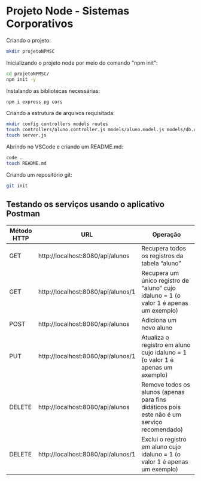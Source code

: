 # Projeto Node - Sistemas Corporativos
Criando o projeto:
```sh
mkdir projetoNPMSC
```

Inicializando o projeto node por meio do comando "npm init":
```sh
cd projetoNPMSC/
npm init -y
```

Instalando as bibliotecas necessárias:
```sh
npm i express pg cors
```

Criando a estrutura de arquivos requisitada:
```sh
mkdir config controllers models routes
touch controllers/aluno.controller.js models/aluno.model.js models/db.config.js models/db.js routes/aluno.routes.js
touch server.js
```

Abrindo no VSCode e criando um README.md:
```sh
code .
touch README.md
```

Criando um repositório git:
```sh
git init
```

## Testando os serviços usando o aplicativo Postman
| **Método HTTP** | **URL**                            | **Operação**                                                                               |
|-----------------|------------------------------------|--------------------------------------------------------------------------------------------|
| GET             | http://localhost:8080/api/alunos   | Recupera todos os registros da tabela “aluno”                                              |
| GET             | http://localhost:8080/api/alunos/1 | Recupera um único registro de “aluno” cujo idaluno = 1 (o valor 1 é apenas um exemplo)     |
| POST            | http://localhost:8080/api/alunos   | Adiciona um novo aluno                                                                     |
| PUT             | http://localhost:8080/api/alunos/1 | Atualiza o registro em aluno cujo idaluno = 1 (o valor 1 é apenas um exemplo)              |
| DELETE          | http://localhost:8080/api/alunos   | Remove todos os alunos (apenas para fins didáticos pois este não é um serviço recomendado) |
| DELETE          | http://localhost:8080/api/alunos/1 | Exclui o registro em aluno cujo idaluno = 1 (o valor 1 é apenas um exemplo)                |
